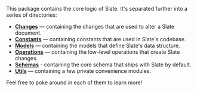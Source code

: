 This package contains the core logic of Slate. It's separated further into a series of directories:

* [**Changes**](./src/changes) — containing the changes that are used to alter a Slate document.
* [**Constants**](./src/constants) — containing constants that are used in Slate's codebase.
* [**Models**](./src/models) — containing the models that define Slate's data structure.
* [**Operations**](./src/operations) — containing the low-level operations that create Slate changes.
* [**Schemas**](./src/schemas) - containing the core schema that ships with Slate by default.
* [**Utils**](./src/utils) — containing a few private convenience modules.

Feel free to poke around in each of them to learn more!
